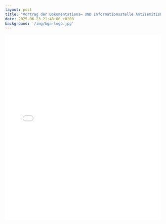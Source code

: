 ```yaml
---
layout: post
title: "Vortrag der Dokumentations– UND Informationsstelle Antisemitismus Schleswig-Holstein (LIDA-SH)"
date: 2025-06-23 21:48:00 +0200
background: '/img/bga-logo.jpg'
---
```


<iframe src="/pdf/Plakat_LIDA.pdf.pdf" width="100%" height="600px" style="border: none;">
    <p>Ihr Browser unterstützt keine eingebetteten PDFs. Sie können das PDF <a href="/pdf/BgA_Einladung.pdf">hier herunterladen</a>.</p>
</iframe>
